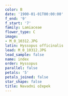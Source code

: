 ```yaml
---
color: B
date: '1900-01-01T00:00:00'
f_end: '9'
f_start: '7'
family: Lamiaceae
flower_type: C
image:
- M_0_10312.JPG
latin: Hyssopus officinalis
lead: M_0_10312.JPG
lead_sample: false
name: index
order: Hyssopus
parallel: false
petals: '5'
petals_joined: false
star_shape: false
title: Navadni ožepek
---
```


